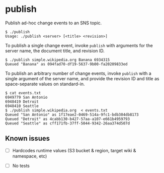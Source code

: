 publish
=======

Publish ad-hoc change events to an SNS topic.

    $ ./publish
    Usage: ./publish <server> [<title> <revision>]

To publish a single change event, invoke `publish` with arguments for the server name,
the document title, and revision ID.

    $ ./publish simple.wikipedia.org Banana 6934315
    Queued "Banana" as 094fad70-df19-5637-9b00-fa20209833ed

To publish an arbitrary number of change events, invoke `publish` with a single argument
of the server name, and provide the revision ID and title as space-separate values on 
standard-in.

    $ cat events.txt
    6949779 San Antonio
    6948419 Detroit
    6948410 Seattle
    $ ./publish simple.wikipedia.org  < events.txt 
    Queued "San Antonio" as 1f17eae2-0469-514a-9fc1-bdb304db8173
    Queued "Detroit" as 4cabb130-b427-57aa-a107-e661b4959793
    Queued "Seattle" as cff171fb-37ff-5044-9342-26aa374d507d


Known issues
------------

- [ ] Hardcodes runtime values (S3 bucket & region, target wiki & namespace, etc)
- [ ] No tests

